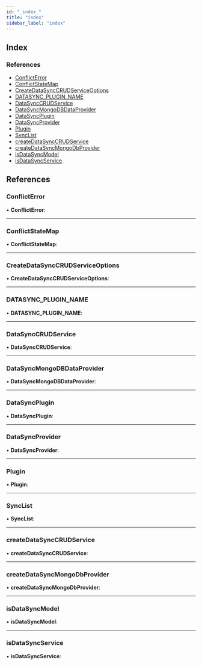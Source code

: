 ```yaml
---
id: "_index_"
title: "index"
sidebar_label: "index"
---
```


## Index

### References

* [ConflictError](_index_.md#conflicterror)
* [ConflictStateMap](_index_.md#conflictstatemap)
* [CreateDataSyncCRUDServiceOptions](_index_.md#createdatasynccrudserviceoptions)
* [DATASYNC_PLUGIN_NAME](_index_.md#datasync_plugin_name)
* [DataSyncCRUDService](_index_.md#datasynccrudservice)
* [DataSyncMongoDBDataProvider](_index_.md#datasyncmongodbdataprovider)
* [DataSyncPlugin](_index_.md#datasyncplugin)
* [DataSyncProvider](_index_.md#datasyncprovider)
* [Plugin](_index_.md#plugin)
* [SyncList](_index_.md#synclist)
* [createDataSyncCRUDService](_index_.md#createdatasynccrudservice)
* [createDataSyncMongoDbProvider](_index_.md#createdatasyncmongodbprovider)
* [isDataSyncModel](_index_.md#isdatasyncmodel)
* [isDataSyncService](_index_.md#isdatasyncservice)

## References

###  ConflictError

• **ConflictError**:

___

###  ConflictStateMap

• **ConflictStateMap**:

___

###  CreateDataSyncCRUDServiceOptions

• **CreateDataSyncCRUDServiceOptions**:

___

###  DATASYNC_PLUGIN_NAME

• **DATASYNC_PLUGIN_NAME**:

___

###  DataSyncCRUDService

• **DataSyncCRUDService**:

___

###  DataSyncMongoDBDataProvider

• **DataSyncMongoDBDataProvider**:

___

###  DataSyncPlugin

• **DataSyncPlugin**:

___

###  DataSyncProvider

• **DataSyncProvider**:

___

###  Plugin

• **Plugin**:

___

###  SyncList

• **SyncList**:

___

###  createDataSyncCRUDService

• **createDataSyncCRUDService**:

___

###  createDataSyncMongoDbProvider

• **createDataSyncMongoDbProvider**:

___

###  isDataSyncModel

• **isDataSyncModel**:

___

###  isDataSyncService

• **isDataSyncService**:
